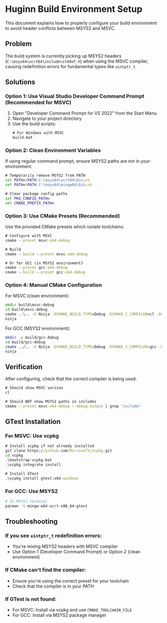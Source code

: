 # Huginn Build Environment Setup

This document explains how to properly configure your build environment to avoid header conflicts between MSYS2 and MSVC.

## Problem

The build system is currently picking up MSYS2 headers (`C:\msys64\ucrt64\include\stddef.h`) when using the MSVC compiler, causing redefinition errors for fundamental types like `uintptr_t`.

## Solutions

### Option 1: Use Visual Studio Developer Command Prompt (Recommended for MSVC)

1. Open "Developer Command Prompt for VS 2022" from the Start Menu
2. Navigate to your project directory
3. Use the build scripts:
   ```cmd
   # For Windows with MSVC
   build.bat
   ```

### Option 2: Clean Environment Variables

If using regular command prompt, ensure MSYS2 paths are not in your environment:

```cmd
# Temporarily remove MSYS2 from PATH
set PATH=%PATH:C:\msys64\ucrt64\bin;=%
set PATH=%PATH:C:\msys64\mingw64\bin;=%

# Clear package config paths
set PKG_CONFIG_PATH=
set CMAKE_PREFIX_PATH=
```

### Option 3: Use CMake Presets (Recommended)

Use the provided CMake presets which isolate toolchains:

```cmd
# Configure with MSVC
cmake --preset msvc-x64-debug

# Build
cmake --build --preset msvc-x64-debug

# Or for GCC (in MSYS2 environment)
cmake --preset gcc-x64-debug
cmake --build --preset gcc-x64-debug
```

### Option 4: Manual CMake Configuration

For MSVC (clean environment):
```cmd
mkdir build\msvc-debug
cd build\msvc-debug
cmake ..\.. -G Ninja -DCMAKE_BUILD_TYPE=Debug -DCMAKE_C_COMPILER=cl -DCMAKE_CXX_COMPILER=cl
ninja
```

For GCC (MSYS2 environment):
```bash
mkdir -p build/gcc-debug
cd build/gcc-debug
cmake ../.. -G Ninja -DCMAKE_BUILD_TYPE=Debug -DCMAKE_C_COMPILER=gcc -DCMAKE_CXX_COMPILER=g++
ninja
```

## Verification

After configuring, check that the correct compiler is being used:

```cmd
# Should show MSVC version
cl

# Should NOT show MSYS2 paths in includes
cmake --preset msvc-x64-debug --debug-output | grep "include"
```

## GTest Installation

### For MSVC: Use vcpkg
```cmd
# Install vcpkg if not already installed
git clone https://github.com/Microsoft/vcpkg.git
cd vcpkg
.\bootstrap-vcpkg.bat
.\vcpkg integrate install

# Install GTest
.\vcpkg install gtest:x64-windows
```

### For GCC: Use MSYS2
```bash
# In MSYS2 terminal
pacman -S mingw-w64-ucrt-x86_64-gtest
```

## Troubleshooting

### If you see `uintptr_t` redefinition errors:
- You're mixing MSYS2 headers with MSVC compiler
- Use Option 1 (Developer Command Prompt) or Option 2 (clean environment)

### If CMake can't find the compiler:
- Ensure you're using the correct preset for your toolchain
- Check that the compiler is in your PATH

### If GTest is not found:
- For MSVC: Install via vcpkg and use `CMAKE_TOOLCHAIN_FILE`
- For GCC: Install via MSYS2 package manager